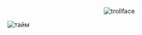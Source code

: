 ## 

<p align="center">
  <img src="https://komarev.com/ghpvc/?username=usslh&label=trollface&color=c8c3bd" alt="trollface" />
</p>

![тайм](https://github.com/user-attachments/assets/300ee787-e4d2-4c16-a32a-8739f9260d9c)


